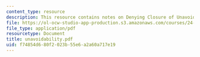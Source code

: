 ```yaml
---
content_type: resource
description: This resource contains notes on Denying Closure of Unavoidability.
file: https://ol-ocw-studio-app-production.s3.amazonaws.com/courses/24-221-metaphysics-free-will-fall-2004/f74854d680f2023b55e6a2a60a717e19_unavoidability.pdf
file_type: application/pdf
resourcetype: Document
title: unavoidability.pdf
uid: f74854d6-80f2-023b-55e6-a2a60a717e19
---
```

